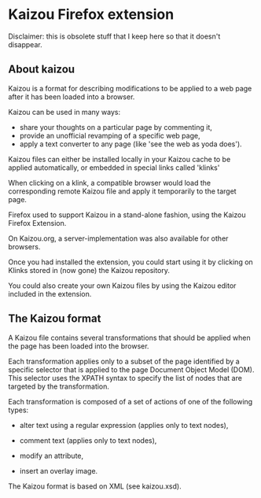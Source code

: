 # Kaizou Firefox extension

Disclaimer: this is obsolete stuff that I keep here so that it doesn't disappear.

## About kaizou

Kaizou is a format for describing modifications to be applied to a web page after it has been loaded into a browser.

Kaizou can be used in many ways:

- share your thoughts on a particular page by commenting it,
- provide an unofficial revamping of a specific web page,
- apply a text converter to any page (like 'see the web as yoda does').

Kaizou files can either be installed locally in your Kaizou cache to be applied automatically, or embedded in special links called 'klinks'

When clicking on a klink, a compatible browser would load the corresponding remote Kaizou file and apply it temporarily to the target page.

Firefox used to support Kaizou in a stand-alone fashion, using the Kaizou Firefox Extension.

On Kaizou.org, a server-implementation was also available for other browsers.

Once you had installed the extension, you could start using it by clicking on Klinks stored in (now gone) the Kaizou repository.

You could also create your own Kaizou files by using the Kaizou editor included in the extension.

## The Kaizou format

A Kaizou file contains several transformations that should be applied when the page has been loaded into the browser.

Each transformation applies only to a subset of the page identified by a specific selector that is applied to the page Document Object Model (DOM). This selector uses the XPATH syntax to specify the list of nodes that are targeted by the transformation.

Each transformation is composed of a set of actions of one of the following types:

- alter text using a regular expression (applies only to text nodes),

- comment text (applies only to text nodes),

- modify an attribute,

- insert an overlay image.

The Kaizou format is based on XML (see kaizou.xsd).
